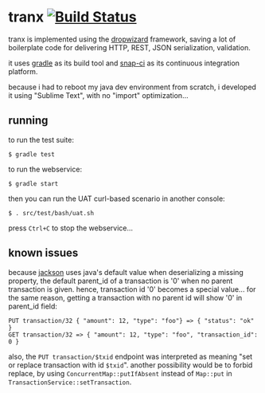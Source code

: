 # tranx [![Build Status](https://snap-ci.com/oabdoun/tranx/branch/master/build_image)](https://snap-ci.com/oabdoun/tranx/branch/master)

tranx is implemented using the [dropwizard](http://www.dropwizard.io/0.9.2/docs/) framework, saving a lot of boilerplate code for delivering HTTP, REST, JSON serialization, validation.

it uses [gradle](http://gradle.org/) as its build tool and [snap-ci](https://snap-ci.com/) as its continuous integration platform.

because i had to reboot my java dev environment from scratch, i developed it using "Sublime Text", with no "import" optimization...

## running

to run the test suite:
```
$ gradle test
```

to run the webservice:
```
$ gradle start
```

then you can run the UAT curl-based scenario in another console:
```
$ . src/test/bash/uat.sh 
```

press `Ctrl+C` to stop the webservice...

## known issues

because [jackson](http://wiki.fasterxml.com/JacksonHome) uses java's default value when deserializing a missing property, the default parent_id of a transaction is '0' when no parent transaction is given. hence, transaction id '0' becomes a special value... for the same reason, getting a transaction with no parent id will show '0' in parent_id field:
```
PUT transaction/32 { "amount": 12, "type": "foo"} => { "status": "ok" }
GET transaction/32 => { "amount": 12, "type": "foo", "transaction_id": 0 }
```

also, the `PUT transaction/$txid` endpoint was interpreted as meaning "set or replace transaction with id `$txid`". another possibility would be to forbid replace, by using `ConcurrentMap::putIfAbsent` instead of `Map::put` in `TransactionService::setTransaction`.
